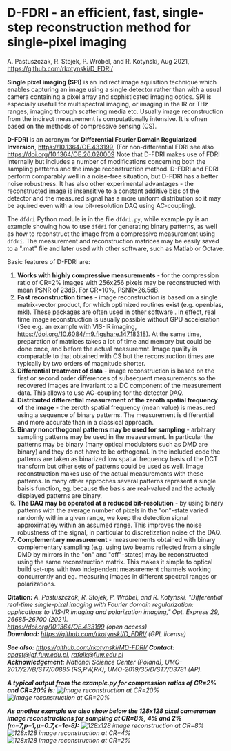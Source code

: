# D-FDRI - an efficient, fast, single-step reconstruction method for single-pixel imaging
A. Pastuszczak, R. Stojek, P. Wróbel, and R. Kotyński, Aug 2021, https://github.com/rkotynski/D_FDRI/


**Single pixel imaging (SPI)** is an indirect image aquisition technique which enables capturing an image using a single detector rather than with a usual camera containing a pixel array and sophisticated imaging optics. SPI is especially usefull for multispectral imaging, or imaging in the IR or THz ranges, imaging through scattering media etc. Usually image reconstruction from the indirect measurement is computationally intensive. It is ofnen based on the methods of compressive sensing (CS).

**D-FDRI** is an acronym for **Differential Fourier Domain Regularized Inversion**,  https://10.1364/OE.433199, (For non-differential FDRI see also https://doi.org/10.1364/OE.26.020009 Note that D-FDRI makes use of FDRI internally but includes a number of modifications concerning both the sampling patterns and the image reconstruction method. D-FDRI and FDRI perform comparably well in a noise-free situation, but D-FDRI has a better noise robustness. It has also other experimental advantages - the reconstructed image is insensitive  to a constant additive bias of the detector and the measured signal has a more uniform distribution so it may be aquired even with a low bit-resolution DAQ using AC-coupling).

The  <code>dfdri</code> Python module is in the file <code>dfdri.py</code>, while example.py is an example showing how to use  <code>dfdri</code> for generating binary patterns, as well as how to reconstruct the image from a compressive measurement using <code>dfdri</code>. The measurement and reconstruction matrices may be easily saved to a ".mat" file and later used with other software, such as Matlab or Octave.

Basic features of D-FDRI are:
1. **Works with highly compressive measurements** - for the compression ratio of CR=2% images with 256x256 pixels may be reconstructed with mean PSNR of 23dB. For CR=10%, PSNR=26.5dB.
1. **Fast reconstruction times**  - image reconstruction is based on a single matrix-vector product, for which optimized routines exist (e.g. openblas, mkl). These packages are often used in other software . In effect, real time image reconstruction is usually possible without GPU acceleration (See e.g. an example with VIS-IR imaging, https://doi.org/10.6084/m9.figshare.14718318). At the same time, preparation of matrices  takes a lot of time and memory but could be done once, and before the actual measuremnt. Image quality is comparable to that obtained with CS but the reconstruction times are typically by two orders of magnitude shorter.
3. **Differential treatment of data** - image reconstruction is based on the first or second order differences of subsequent measurements so the recovered images are invariant to a DC component of the measurement data. This allows to use AC-coupling for the detector DAQ. 
4. **Distributed differential measurement of the zeroth spatial frequency of the image** - the zeroth spatial frequency (mean value) is measured using a sequence of binary patterns. The measurement is differential and more accurate than in a classical approach.
5. **Binary nonorthogonal patterns may be used for sampling** - arbitrary sampling patterns may be used in the measurement. In particular the patterns may be binary (many optical modulators such as DMD are binary) and they do not have to be orthogonal. In the included code the patterns are taken as binarized low spatial frequency basis of the DCT transform but other sets of patterns could be used as well. Image reconstruction makes use of the actual measurements with these patterns. In many other approches several patterns represent a single baisis function, eg. because the basis are real-valued and the actualy displayed patterns are binary.
6. **The DAQ may be operated at a reduced bit-resolution** - by using binary patterns with the average number of pixels in the "on"-state varied randomly within a given range, we keep the detection signal approximatley within an assumed range. This improves the noise robustness of the signal, in particular to discretization noise of the DAQ.
7. **Complementary measurement** - measurements obtained with binary complementary sampling (e.g. using two beams reflected from a single DMD by mirrors in the "on" and "off"-states) may be reconstructed using the same reconstruction matrix. This makes it simple to optical build set-ups with two independent measurement channels working concurrently and eg. measuring images in different spectral ranges or polarizations. 

**Citation:** <em>A. Pastuszczak, R. Stojek, P. Wróbel, and R. Kotyński, "Differential real-time single-pixel imaging with Fourier domain regularization: applications to VIS-IR imaging and polarization imaging," Opt. Express 29, 26685-26700 (2021).  
 https://doi.org/10.1364/OE.433199 (open access)  
**Download:** https://github.com/rkotynski/D_FDRI/  (GPL license)
 
**See also:** https://github.com/rkotynski/MD-FDRI/
**Contact:** apast@igf.fuw.edu.pl, rafalk@fuw.edu.pl  
**Acknowledgement:** National Science Center (Poland), UMO-2017/27/B/ST7/00885 (RS,PW,RK), UMO-2019/35/D/ST7/03781 (AP).  
 
 
**A typical output from the example.py for compression ratios of CR=2% and CR=20%  is:**
![Image reconstruction at CR=20%](reconstr_2.0proc.jpg?raw=true "D-FDRI image reconstruction at CR=2%")
![Image reconstruction at CR=20%](reconstr_20.0proc.jpg?raw=true "D-FDRI image reconstruction at CR=20%")
 
**As another example we also show below the 128x128 pixel cameraman image reconstructions for sampling at CR=8%, 4% and 2% (m=7,p=1,μ=0.7,ϵ=1e-8):**
![128x128 image reconstruction at CR=8%]( reconstr_cameraman128x128_8proc.jpg?raw=true "D-FDRI 128x128 image reconstruction at CR=8%")
![128x128 image reconstruction at CR=4%]( reconstr_cameraman128x128_4proc.jpg?raw=true "D-FDRI 128x128 image reconstruction at CR=4%")
![128x128 image reconstruction at CR=2%]( reconstr_cameraman128x128_2proc.jpg?raw=true "D-FDRI 128x128 image reconstruction at CR=2%")
